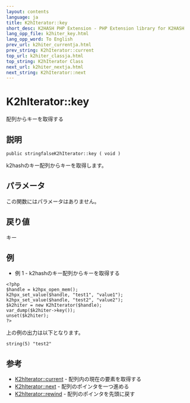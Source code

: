 ```yaml
---
layout: contents
language: ja
title: K2hIterator::key
short_desc: K2HASH PHP Extension - PHP Extension library for K2HASH
lang_opp_file: k2hiter_key.html
lang_opp_word: To English
prev_url: k2hiter_currentja.html
prev_string: K2hIterator::current
top_url: k2hiter_classja.html
top_string: K2hIterator Class
next_url: k2hiter_nextja.html
next_string: K2hIterator::next
---
```


# K2hIterator::key
配列からキーを取得する

## 説明
```
public stringfalseK2hIterator::key ( void )
```
k2hashのキー配列からキーを取得します。 

## パラメータ
この関数にはパラメータはありません。

## 戻り値
キー 

## 例
- 例 1 - k2hashのキー配列からキーを取得する
```
<?php
$handle = k2hpx_open_mem();
k2hpx_set_value($handle, "test1", "value1");
k2hpx_set_value($handle, "test2", "value2");
$k2hiter = new K2hIterator($handle);
var_dump($k2hiter->key());
unset($k2hiter);
?>
```
上の例の出力は以下となります。
```
string(5) "test2"
```

## 参考
- [K2hIterator::current](k2hiter_currentja.html) - 配列内の現在の要素を取得する
- [K2hIterator::next](k2hiter_nextja.html) - 配列のポインタを一つ進める
- [K2hIterator::rewind](k2hiter_rewindja.html) - 配列のポインタを先頭に戻す
